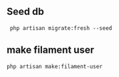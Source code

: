 ## Seed db
```
 php artisan migrate:fresh --seed
```

## make filament user

```
php artisan make:filament-user  
```